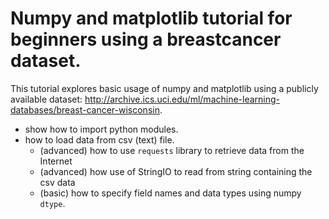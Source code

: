 # Numpy and matplotlib tutorial for beginners using a breastcancer dataset.
This tutorial explores basic usage of numpy and matplotlib using a publicly available dataset: http://archive.ics.uci.edu/ml/machine-learning-databases/breast-cancer-wisconsin.
- show how to import python modules.
- how to load data from csv (text) file.
  - (advanced) how to use `requests` library to retrieve data from the Internet
  - (advanced) how use of StringIO to read from string containing the csv data
  - (basic) how to specify field names and data types using numpy `dtype`.
